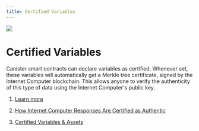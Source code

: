 ```yaml
---
title: Certified Variables
---
```


![](/img/how-it-works/response-certification.600x300.jpg)

# Certified Variables

Canister smart contracts can declare variables as certified.  Whenever set, these variables will automatically get a Merkle tree certificate, signed by the Internet Computer blockchain. This allows anyone to verify the authenticity of this type of data using the Internet Computer's public key.

1. [Learn more](/how-it-works/response-certification/)

2. [How Internet Computer Responses Are Certified as Authentic](https://medium.com/dfinity/how-internet-computer-responses-are-certified-as-authentic-2ff1bb1ea659?)

3. [Certified Variables & Assets](https://assets.ctfassets.net/ywqk17d3hsnp/7AaD21HKM8kV3GguC8qWB4/5023bc305edb6fa3bd4aa593e72335c2/2021-06-10_Certified_variables_and_assets__1_.pdf)
